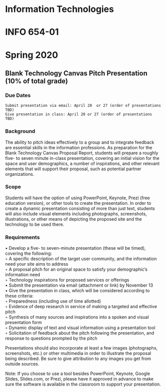 # Information Technologies
# INFO 654-01
# Spring 2020

## Blank Technology Canvas Pitch Presentation (10% of total grade)


### Due Dates
	Submit presentation via email: April 20  or 27 (order of presentations TBD)
	Give presentation in class: April 20 or 27 (order of presentations TBD)

### Background

The ability to pitch ideas effectively to a group and to integrate feedback are essential skills in the information professions. As preparation for the Blank Technology Canvas Proposal Report, students will prepare a roughly five- to seven minute in-class presentation, covering an initial vision for the space and user demographics, a number of inspirations, and other relevant elements that will support their proposal, such as potential partner organizations.

### Scope

Students will have the option of using PowerPoint, Keynote, Prezi (free education version), or other tools to create the presentation. In order to create a dynamic presentation consisting of more than just text, students will also include visual elements including photographs, screenshots, illustrations, or other means of depicting the proposed site and the technology to be used there.

### Requirements

• Develop a five- to seven-minute presentation (these will be timed), covering the following:  
    ◦ A specific description of the target user community, and the information need your site aims to address  
    ◦ A proposal pitch for an original space to satisfy your demographic’s information need  
    ◦ Technology inspirations for proposed services or offerings  
• Submit the presentation via email (attachment or link) by November 13  
• Give the presentation in class, which will be considered according to these criteria:  
    ◦ Preparedness (including use of time allotted)  
    ◦ Evidence of deep research in service of making a targeted and effective pitch  
    ◦ Synthesis of many sources and inspirations into a spoken and visual presentation form  
    ◦ Dynamic display of text and visual information using a presentation tool  
    ◦ Solicitation of feedback about the pitch following the presentation, and response to questions prompted by the pitch  


Presentations should also incorporate at least a few images (photographs, screenshots, etc.) or other multimedia in order to illustrate the proposal being described. Be sure to give attribution to any images you get from outside sources.

Note: If you choose to use a tool besides PowerPoint, Keynote, Google Slides, Slides.com, or Prezi, please have it approved in advance to make sure the software is available in the classroom to support your presentation.

